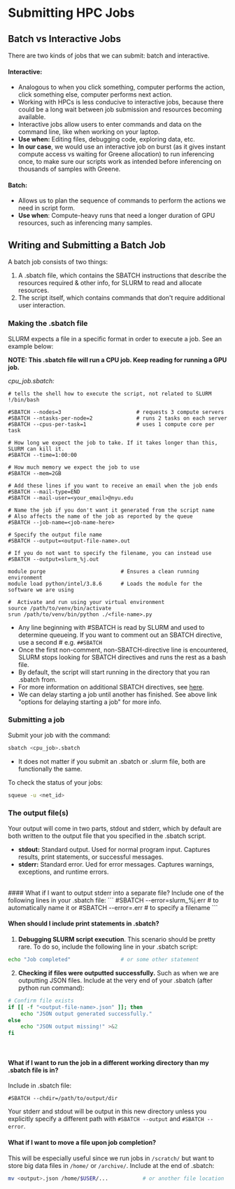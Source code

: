 # Submitting HPC Jobs

## Batch vs Interactive Jobs
There are two kinds of jobs that we can submit: batch and interactive.
#### Interactive:
* Analogous to when you click something, computer performs the action, click something else, computer performs next action. 
* Working with HPCs is less conducive to interactive jobs, because there could be a long wait between job submission and resources becoming available.
* Interactive jobs allow users to enter commands and data on the command line, like when working on your laptop.
* **Use when:** Editing files, debugging code, exploring data, etc.
* **In our case**, we would use an interactive job on burst (as it gives instant compute access vs waiting for Greene allocation) to run inferencing once, to make sure our scripts work as intended before inferencing on thousands of samples with Greene.

#### Batch:
* Allows us to plan the sequence of commands to perform the actions we need in script form.
* **Use when**: Compute-heavy runs that need a longer duration of GPU resources, such as inferencing many samples.

## Writing and Submitting a Batch Job
A batch job consists of two things:
1. A .sbatch file, which contains the SBATCH instructions that describe the resources required & other info, for SLURM to read and allocate resources.
2. The script itself, which contains commands that don't require additional user interaction. 

### Making the .sbatch file
SLURM expects a file in a specific format in order to execute a job. See an example below:

**NOTE: This .sbatch file will run a CPU job. Keep reading for running a GPU job.**

_cpu_job.sbatch:_
```
# tells the shell how to execute the script, not related to SLURM 
!/bin/bash

#SBATCH --nodes=3                        # requests 3 compute servers
#SBATCH --ntasks-per-node=2              # runs 2 tasks on each server
#SBATCH --cpus-per-task=1                # uses 1 compute core per task

# How long we expect the job to take. If it takes longer than this, SLURM can kill it.
#SBATCH --time=1:00:00 

# How much memory we expect the job to use
#SBATCH --mem=2GB 

# Add these lines if you want to receive an email when the job ends
#SBATCH --mail-type=END
#SBATCH --mail-user=<your_email>@nyu.edu

# Name the job if you don't want it generated from the script name
# Also affects the name of the job as reported by the queue
#SBATCH --job-name=<job-name-here>

# Specify the output file name
#SBATCH --output=<output-file-name>.out 

# If you do not want to specify the filename, you can instead use
#SBATCH --output=slurm_%j.out

module purge                        # Ensures a clean running environment
module load python/intel/3.8.6      # Loads the module for the software we are using

#  Activate and run using your virtual environment
source /path/to/venv/bin/activate
srun /path/to/venv/bin/python ./<file-name>.py
```
* Any line beginning with #SBATCH is read by SLURM and used to determine queueing. If you want to comment out an SBATCH directive, use a second # e.g. `##SBATCH`
* Once the first non-comment, non-SBATCH-directive line is encountered, SLURM stops looking for SBATCH directives and runs the rest as a bash file.
* By default, the script will start running in the directory that you ran .sbatch from.
* For more information on additional SBATCH directives, see [here](https://sites.google.com/nyu.edu/nyu-hpc/training-support/general-hpc-topics/slurm-submitting-jobs?authuser=0#h.7xswxliwmidw).
* We can delay starting a job until another has finished. See above link "options for delaying starting a job" for more info.

### Submitting a job

Submit your job with the command:
```bash
sbatch <cpu_job>.sbatch
```
* It does not matter if you submit an .sbatch or .slurm file, both are functionally the same.

To check the status of your jobs:
```bash
squeue -u <net_id>
```

### The output file(s)
Your output will come in two parts, stdout and stderr, which by default are both written to the output file that you specified in the .sbatch script.
* **stdout:** Standard output. Used for normal program input. Captures results, print statements, or successful messages.
* **stderr:** Standard error. Ued for error messages. Captures warnings, exceptions, and runtime errors.
<br/>
#### What if I want to output stderr into a separate file?
Include one of the following lines in your .sbatch file:
```
#SBATCH --error=slurm_%j.err        # to automatically name it
or
#SBATCH --error=<file-name>.err     # to specify a filename
```
<br/>

#### When should I include print statements in .sbatch?
1. **Debugging SLURM script execution**. This scenario should be pretty rare. To do so, include the following line in your .sbatch script:
```bash
echo "Job completed"                # or some other statement
```

2. **Checking if files were outputted successfully.** Such as when we are outputting JSON files. Include at the very end of your .sbatch (after python run command):
```bash
# Confirm file exists
if [[ -f "<output-file-name>.json" ]]; then
    echo "JSON output generated successfully."
else
    echo "JSON output missing!" >&2
fi
```
<br/>

#### What if I want to run the job in a different working directory than my .sbatch file is in?
Include in .sbatch file:
```
#SBATCH --chdir=/path/to/output/dir
```
Your stderr and stdout will be output in this new directory unless you explicitly specify a different path with `#SBATCH --output` and `#SBATCH --error`.
<br/>

#### What if I want to move a file upon job completion?
This will be especially useful since we run jobs in `/scratch/` but want to store big data files in `/home/` or `/archive/`.
Include at the end of .sbatch:
```bash
mv <output>.json /home/$USER/...           # or another file location
```
